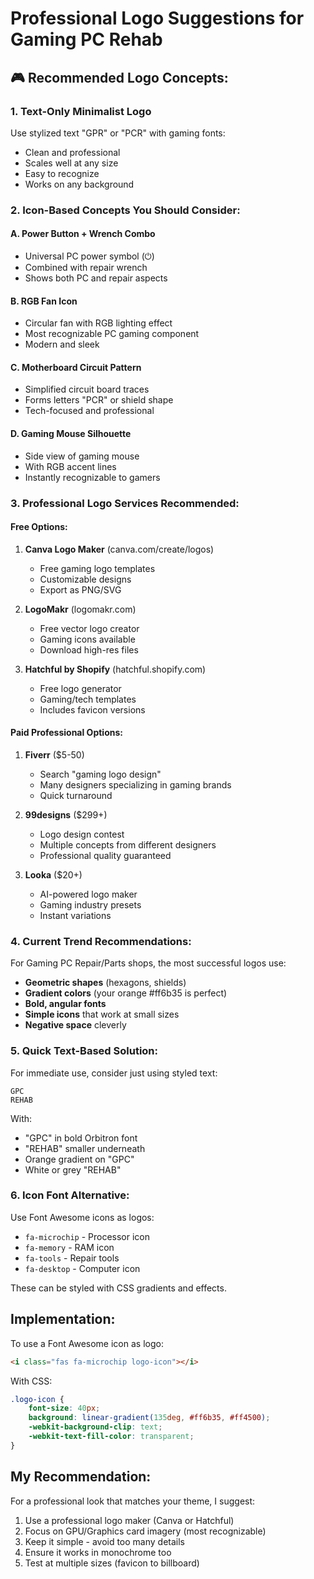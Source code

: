 # Professional Logo Suggestions for Gaming PC Rehab

## 🎮 Recommended Logo Concepts:

### 1. **Text-Only Minimalist Logo**
Use stylized text "GPR" or "PCR" with gaming fonts:
- Clean and professional
- Scales well at any size
- Easy to recognize
- Works on any background

### 2. **Icon-Based Concepts You Should Consider:**

#### A. **Power Button + Wrench Combo**
- Universal PC power symbol (⏻)
- Combined with repair wrench
- Shows both PC and repair aspects

#### B. **RGB Fan Icon**
- Circular fan with RGB lighting effect
- Most recognizable PC gaming component
- Modern and sleek

#### C. **Motherboard Circuit Pattern**
- Simplified circuit board traces
- Forms letters "PCR" or shield shape
- Tech-focused and professional

#### D. **Gaming Mouse Silhouette**
- Side view of gaming mouse
- With RGB accent lines
- Instantly recognizable to gamers

### 3. **Professional Logo Services Recommended:**

#### Free Options:
1. **Canva Logo Maker** (canva.com/create/logos)
   - Free gaming logo templates
   - Customizable designs
   - Export as PNG/SVG

2. **LogoMakr** (logomakr.com)
   - Free vector logo creator
   - Gaming icons available
   - Download high-res files

3. **Hatchful by Shopify** (hatchful.shopify.com)
   - Free logo generator
   - Gaming/tech templates
   - Includes favicon versions

#### Paid Professional Options:
1. **Fiverr** ($5-50)
   - Search "gaming logo design"
   - Many designers specializing in gaming brands
   - Quick turnaround

2. **99designs** ($299+)
   - Logo design contest
   - Multiple concepts from different designers
   - Professional quality guaranteed

3. **Looka** ($20+)
   - AI-powered logo maker
   - Gaming industry presets
   - Instant variations

### 4. **Current Trend Recommendations:**

For Gaming PC Repair/Parts shops, the most successful logos use:
- **Geometric shapes** (hexagons, shields)
- **Gradient colors** (your orange #ff6b35 is perfect)
- **Bold, angular fonts**
- **Simple icons** that work at small sizes
- **Negative space** cleverly

### 5. **Quick Text-Based Solution:**

For immediate use, consider just using styled text:
```
GPC
REHAB
```
With:
- "GPC" in bold Orbitron font
- "REHAB" smaller underneath
- Orange gradient on "GPC"
- White or grey "REHAB"

### 6. **Icon Font Alternative:**

Use Font Awesome icons as logos:
- `fa-microchip` - Processor icon
- `fa-memory` - RAM icon
- `fa-tools` - Repair tools
- `fa-desktop` - Computer icon

These can be styled with CSS gradients and effects.

## Implementation:

To use a Font Awesome icon as logo:
```html
<i class="fas fa-microchip logo-icon"></i>
```

With CSS:
```css
.logo-icon {
    font-size: 40px;
    background: linear-gradient(135deg, #ff6b35, #ff4500);
    -webkit-background-clip: text;
    -webkit-text-fill-color: transparent;
}
```

## My Recommendation:
For a professional look that matches your theme, I suggest:
1. Use a professional logo maker (Canva or Hatchful)
2. Focus on GPU/Graphics card imagery (most recognizable)
3. Keep it simple - avoid too many details
4. Ensure it works in monochrome too
5. Test at multiple sizes (favicon to billboard)